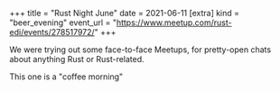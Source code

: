 +++
title = "Rust Night June"
date = 2021-06-11
[extra]
kind = "beer_evening"
event_url = "https://www.meetup.com/rust-edi/events/278517972/"
+++

We were trying out some face-to-face Meetups, for pretty-open chats about anything Rust or Rust-related.

This one is a "coffee morning"